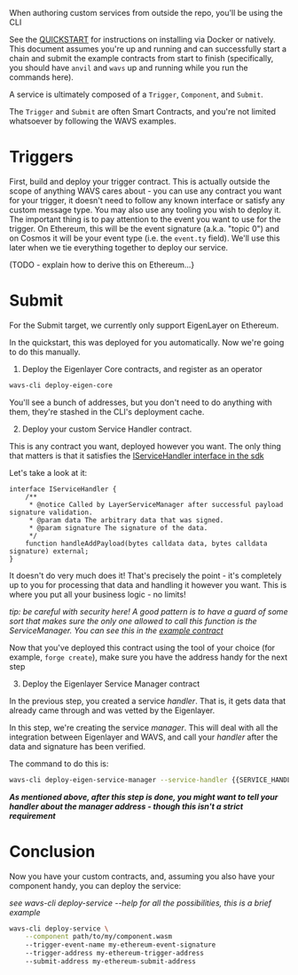 When authoring custom services from outside the repo, you'll be using the CLI

See the [QUICKSTART](./QUICKSTART.md) for instructions on installing via Docker or natively. This document assumes you're up and running and can successfully start a chain and submit the example contracts from start to finish (specifically, you should have `anvil` and `wavs` up and running while you run the commands here).

A service is ultimately composed of a `Trigger`, `Component`, and `Submit`.

The `Trigger` and `Submit` are often Smart Contracts, and you're not limited whatsoever by following the WAVS examples.

# Triggers

First, build and deploy your trigger contract. This is actually outside the scope of anything WAVS cares about - you can use any contract you want for your trigger, it doesn't need to follow any known interface or satisfy any custom message type. You may also use any tooling you wish to deploy it. The important thing is to pay attention to the event you want to use for the trigger. On Ethereum, this will be the event signature (a.k.a. "topic 0") and on Cosmos it will be your event type (i.e. the `event.ty` field). We'll use this later when we tie everything together to deploy our service.

(TODO - explain how to derive this on Ethereum...}

# Submit

For the Submit target, we currently only support EigenLayer on Ethereum.

In the quickstart, this was deployed for you automatically. Now we're going to do this manually.

1. Deploy the Eigenlayer Core contracts, and register as an operator

```bash
wavs-cli deploy-eigen-core
```

You'll see a bunch of addresses, but you don't need to do anything with them, they're stashed in the CLI's deployment cache.

2. Deploy your custom Service Handler contract.

This is any contract you want, deployed however you want. The only thing that matters is that it satisfies the [IServiceHandler interface in the sdk](../sdk/contracts/solidity/interfaces/IServiceHandler.sol)

Let's take a look at it:

```Solidity
interface IServiceHandler {
    /**
     * @notice Called by LayerServiceManager after successful payload signature validation.
     * @param data The arbitrary data that was signed.
     * @param signature The signature of the data.
     */
    function handleAddPayload(bytes calldata data, bytes calldata signature) external;
}
```

It doesn't do very much does it! That's precisely the point - it's completely up to you for processing that data and handling it however you want. This is where you put all your business logic - no limits!

_tip: be careful with security here! A good pattern is to have a guard of some sort that makes sure the only one allowed to call this function is the ServiceManager. You can see this in the [example contract](../examples/contracts/solidity/SimpleSubmit.sol)_

Now that you've deployed this contract using the tool of your choice (for example, `forge create`), make sure you have the address handy for the next step

3. Deploy the Eigenlayer Service Manager contract

In the previous step, you created a service _handler_. That is, it gets data that already came through and was vetted by the Eigenlayer.

In this step, we're creating the service _manager_. This will deal with all the integration between Eigenlayer and WAVS, and call your _handler_ after the data and signature has been verified.

The command to do this is:

```bash
wavs-cli deploy-eigen-service-manager --service-handler {{SERVICE_HANDLER_ADDR}}
```

**_As mentioned above, after this step is done, you might want to tell your handler about the _manager_ address - though this isn't a strict requirement_**

# Conclusion

Now you have your custom contracts, and, assuming you also have your component handy, you can deploy the service:

_see wavs-cli deploy-service --help for all the possibilities, this is a brief example_

```bash
wavs-cli deploy-service \
    --component path/to/my/component.wasm
    --trigger-event-name my-ethereum-event-signature
    --trigger-address my-ethereum-trigger-address
    --submit-address my-ethereum-submit-address
```
